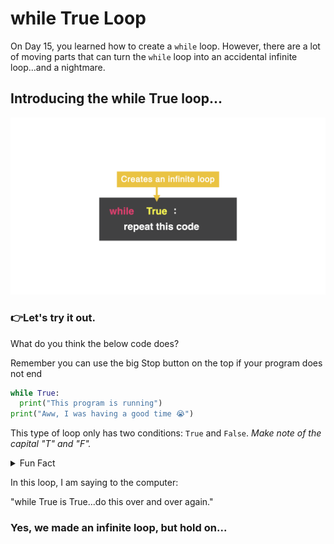 # while True Loop

On Day 15, you learned how to create a `while` loop. However, there are a lot of moving parts that can turn the `while` loop into an accidental infinite loop...and a nightmare.

## Introducing the while True loop...

![](resources/while_true_02.png)


### 👉Let's try it out. 
What do you think the below code does? 

Remember you can use the big Stop button on the top if your program does not end

```python
while True:
  print("This program is running")
print("Aww, I was having a good time 😭")
```

This type of loop only has two conditions: `True` and `False`. *Make note of the capital "T" and "F".*

<details> <summary> Fun Fact </summary>
Impress your friends and tell them you know how to use a Boolean Loop.
</details>


In this loop, I am saying to the computer:

"while True is True...do this over and over again."


### Yes, we made an infinite loop, but hold on...